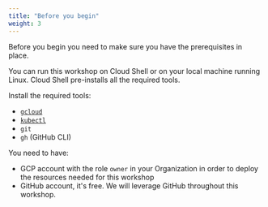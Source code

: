 ```yaml
---
title: "Before you begin"
weight: 3
---
```

Before you begin you need to make sure you have the prerequisites in place.

You can run this workshop on Cloud Shell or on your local machine running Linux. Cloud Shell pre-installs all the required tools.

Install the required tools:
- [`gcloud`](https://cloud.google.com/sdk/docs/install)
- [`kubectl`](https://kubernetes.io/docs/tasks/tools/#kubectl)
- `git`
- `gh` (GitHub CLI)

You need to have:
- GCP account with the role `owner` in your Organization in order to deploy the resources needed for this workshop
- GitHub account, it's free. We will leverage GitHub throughout this workshop.